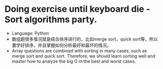 # Doing exercise until keyboard die - Sort algorithms party.
- Language: Python 
- 数组题很多情况就是结合排序进行的，比如merge sort，quick sort等，所以要学好排序，并且掌握如何分析最好和最坏的情况。
- Array questions are combined with sorting in many cases, such as merge sort and quick sort. Therefore, we should learn sorting well and master how to analyze the big O in the best and worst cases.

